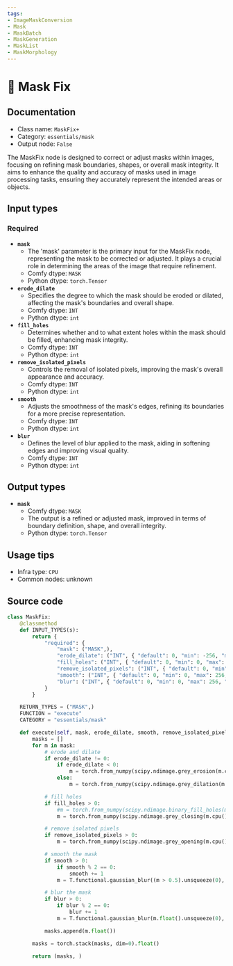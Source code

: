 ```yaml
---
tags:
- ImageMaskConversion
- Mask
- MaskBatch
- MaskGeneration
- MaskList
- MaskMorphology
---
```


# 🔧 Mask Fix
## Documentation
- Class name: `MaskFix+`
- Category: `essentials/mask`
- Output node: `False`

The MaskFix node is designed to correct or adjust masks within images, focusing on refining mask boundaries, shapes, or overall mask integrity. It aims to enhance the quality and accuracy of masks used in image processing tasks, ensuring they accurately represent the intended areas or objects.
## Input types
### Required
- **`mask`**
    - The 'mask' parameter is the primary input for the MaskFix node, representing the mask to be corrected or adjusted. It plays a crucial role in determining the areas of the image that require refinement.
    - Comfy dtype: `MASK`
    - Python dtype: `torch.Tensor`
- **`erode_dilate`**
    - Specifies the degree to which the mask should be eroded or dilated, affecting the mask's boundaries and overall shape.
    - Comfy dtype: `INT`
    - Python dtype: `int`
- **`fill_holes`**
    - Determines whether and to what extent holes within the mask should be filled, enhancing mask integrity.
    - Comfy dtype: `INT`
    - Python dtype: `int`
- **`remove_isolated_pixels`**
    - Controls the removal of isolated pixels, improving the mask's overall appearance and accuracy.
    - Comfy dtype: `INT`
    - Python dtype: `int`
- **`smooth`**
    - Adjusts the smoothness of the mask's edges, refining its boundaries for a more precise representation.
    - Comfy dtype: `INT`
    - Python dtype: `int`
- **`blur`**
    - Defines the level of blur applied to the mask, aiding in softening edges and improving visual quality.
    - Comfy dtype: `INT`
    - Python dtype: `int`
## Output types
- **`mask`**
    - Comfy dtype: `MASK`
    - The output is a refined or adjusted mask, improved in terms of boundary definition, shape, and overall integrity.
    - Python dtype: `torch.Tensor`
## Usage tips
- Infra type: `CPU`
- Common nodes: unknown


## Source code
```python
class MaskFix:
    @classmethod
    def INPUT_TYPES(s):
        return {
            "required": {
                "mask": ("MASK",),
                "erode_dilate": ("INT", { "default": 0, "min": -256, "max": 256, "step": 1, }),
                "fill_holes": ("INT", { "default": 0, "min": 0, "max": 128, "step": 1, }),
                "remove_isolated_pixels": ("INT", { "default": 0, "min": 0, "max": 32, "step": 1, }),
                "smooth": ("INT", { "default": 0, "min": 0, "max": 256, "step": 1, }),
                "blur": ("INT", { "default": 0, "min": 0, "max": 256, "step": 1, }),
            }
        }

    RETURN_TYPES = ("MASK",)
    FUNCTION = "execute"
    CATEGORY = "essentials/mask"

    def execute(self, mask, erode_dilate, smooth, remove_isolated_pixels, blur, fill_holes):
        masks = []
        for m in mask:
            # erode and dilate
            if erode_dilate != 0:
                if erode_dilate < 0:
                    m = torch.from_numpy(scipy.ndimage.grey_erosion(m.cpu().numpy(), size=(-erode_dilate, -erode_dilate)))
                else:
                    m = torch.from_numpy(scipy.ndimage.grey_dilation(m.cpu().numpy(), size=(erode_dilate, erode_dilate)))

            # fill holes
            if fill_holes > 0:
                #m = torch.from_numpy(scipy.ndimage.binary_fill_holes(m.cpu().numpy(), structure=np.ones((fill_holes,fill_holes)))).float()
                m = torch.from_numpy(scipy.ndimage.grey_closing(m.cpu().numpy(), size=(fill_holes, fill_holes)))

            # remove isolated pixels
            if remove_isolated_pixels > 0:
                m = torch.from_numpy(scipy.ndimage.grey_opening(m.cpu().numpy(), size=(remove_isolated_pixels, remove_isolated_pixels)))

            # smooth the mask
            if smooth > 0:
                if smooth % 2 == 0:
                    smooth += 1
                m = T.functional.gaussian_blur((m > 0.5).unsqueeze(0), smooth).squeeze(0)

            # blur the mask
            if blur > 0:
                if blur % 2 == 0:
                    blur += 1
                m = T.functional.gaussian_blur(m.float().unsqueeze(0), blur).squeeze(0)

            masks.append(m.float())

        masks = torch.stack(masks, dim=0).float()

        return (masks, )

```
